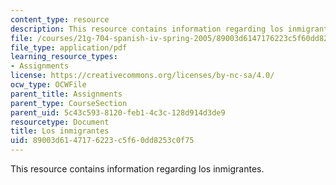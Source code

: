 ```yaml
---
content_type: resource
description: This resource contains information regarding los inmigrantes.
file: /courses/21g-704-spanish-iv-spring-2005/89003d6147176223c5f60dd8253c0f75_MIT21G_704S05_los_in_v_llo.pdf
file_type: application/pdf
learning_resource_types:
- Assignments
license: https://creativecommons.org/licenses/by-nc-sa/4.0/
ocw_type: OCWFile
parent_title: Assignments
parent_type: CourseSection
parent_uid: 5c43c593-8120-feb1-4c3c-128d914d3de9
resourcetype: Document
title: Los inmigrantes
uid: 89003d61-4717-6223-c5f6-0dd8253c0f75
---
```

This resource contains information regarding los inmigrantes.